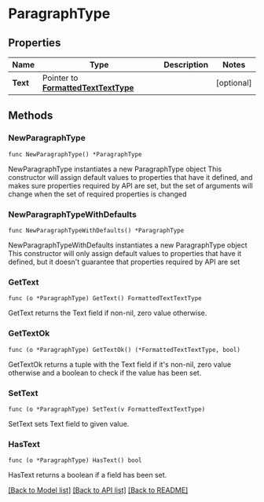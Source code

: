 # ParagraphType

## Properties

Name | Type | Description | Notes
------------ | ------------- | ------------- | -------------
**Text** | Pointer to [**FormattedTextTextType**](FormattedTextTextType.md) |  | [optional] 

## Methods

### NewParagraphType

`func NewParagraphType() *ParagraphType`

NewParagraphType instantiates a new ParagraphType object
This constructor will assign default values to properties that have it defined,
and makes sure properties required by API are set, but the set of arguments
will change when the set of required properties is changed

### NewParagraphTypeWithDefaults

`func NewParagraphTypeWithDefaults() *ParagraphType`

NewParagraphTypeWithDefaults instantiates a new ParagraphType object
This constructor will only assign default values to properties that have it defined,
but it doesn't guarantee that properties required by API are set

### GetText

`func (o *ParagraphType) GetText() FormattedTextTextType`

GetText returns the Text field if non-nil, zero value otherwise.

### GetTextOk

`func (o *ParagraphType) GetTextOk() (*FormattedTextTextType, bool)`

GetTextOk returns a tuple with the Text field if it's non-nil, zero value otherwise
and a boolean to check if the value has been set.

### SetText

`func (o *ParagraphType) SetText(v FormattedTextTextType)`

SetText sets Text field to given value.

### HasText

`func (o *ParagraphType) HasText() bool`

HasText returns a boolean if a field has been set.


[[Back to Model list]](../README.md#documentation-for-models) [[Back to API list]](../README.md#documentation-for-api-endpoints) [[Back to README]](../README.md)


